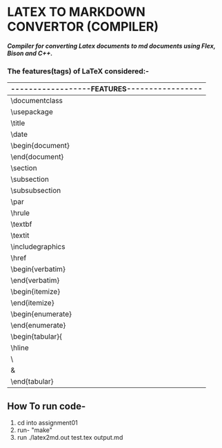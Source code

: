 # LATEX TO MARKDOWN CONVERTOR (COMPILER)

***Compiler for converting Latex documents to md documents using Flex, Bison and C++.*** 

### The features(tags) of LaTeX considered:-

    
|  ------------------FEATURES-----------------|
|---------|
|    \documentclass |
|   \usepackage
|   \title
|   \date
|   \begin{document}
|   \end{document}
|   \section
|   \subsection
|   \subsubsection
|   \par
|   \hrule
|   \textbf
|   \textit
|   \includegraphics
|   \href
|   \begin{verbatim}               
|   \end{verbatim}
|   \begin{itemize}
|   \end{itemize} 
|   \begin{enumerate}
|   \end{enumerate}
|   \begin{tabular}{|c|c|}
|   \hline 
|   \\
|   &
|   \end{tabular}


## How To run code-
1. cd into assignment01 
2. run- "make"
3. run ./latex2md.out test.tex output.md
